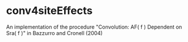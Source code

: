 # conv4siteEffects
An implementation of the procedure "Convolution: AF( f ) Dependent on Sra( f )" in Bazzurro and Cronell (2004)
